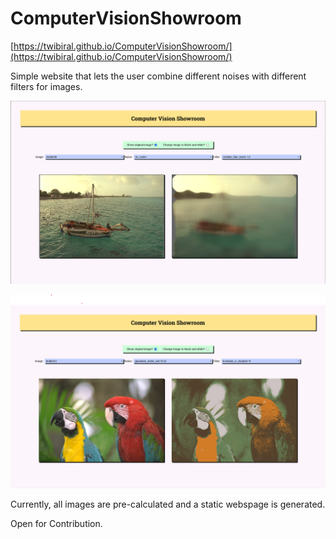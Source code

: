# ComputerVisionShowroom

[https://twibiral.github.io/ComputerVisionShowroom/](https://twibiral.github.io/ComputerVisionShowroom/)

Simple website that lets the user combine different noises with different filters for images.

![](https://github.com/twibiral/ComputerVisionShowroom/blob/de4e928af836198ddddfc6c5d9008266a72eab0f/screenshot1.png)

![](https://github.com/twibiral/ComputerVisionShowroom/blob/de4e928af836198ddddfc6c5d9008266a72eab0f/screenshot2.png)

Currently, all images are pre-calculated and a static webspage is generated.

Open for Contribution.
